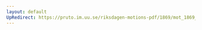 ```yaml
---
layout: default
UpRedirect: https://pruto.im.uu.se/riksdagen-motions-pdf/1869/mot_1869__ak__213.pdf
---
```

